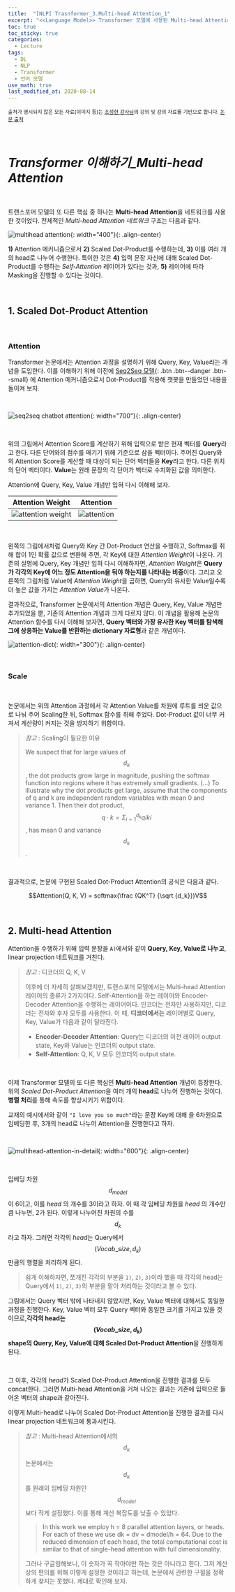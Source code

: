 ```yaml
---
title:  "[NLP] Trasnformer_3.Multi-head Attention_1"
excerpt: "<<Language Model>> Transformer 모델에 사용된 Multi-head Attention을 알아 보자."
toc: true
toc_sticky: true
categories:
  - Lecture
tags:
  - DL
  - NLP
  - Transformer
  - 언어 모델
use_math: true
last_modified_at: 2020-08-14
---
```




<sup>출처가 명시되지 않은 모든 자료(이미지 등)는 [조성현 강사님](https://blog.naver.com/chunjein)의 강의 및 강의 자료를 기반으로 합니다. [논문 출처](https://arxiv.org/abs/1706.03762) </sup> 

<br>

# *Transformer 이해하기_Multi-head Attention*

<br>



 트랜스포머 모델의 또 다른 핵심 중 하나는 **Multi-head Attention**을 네트워크를 사용한 것이었다. 전체적인 *Multi-head Attention 네트워크* 구조는 다음과 같다.

![multihead attention]({{site.url}}/assets/images/multihead-attention.png){: width="400"}{: .align-center}

 **1)** Attention 메커니즘으로서 **2)** Scaled Dot-Product를 수행하는데, **3)** 이를 여러 개의 head로 나누어 수행한다. 특이한 것은 **4)** 입력 문장 자신에 대해 Scaled Dot-Product를 수행하는 *Self-Attention* 레이어가 있다는 것과, **5)** 레이어에 따라 Masking을 진행할 수 있다는 것이다.

<br>

## 1. Scaled Dot-Product Attention

<br>

### Attention



 Transformer 논문에서는 Attention 과정을 설명하기 위해 Query, Key, Value라는 개념을 도입한다. 이를 이해하기 위해 이전에  [Seq2Seq 모델](https://sirzzang.github.io/lecture/Lecture-Seq2Seq/){: .btn .btn--danger .btn--small} 에 Attention 메커니즘으로서 Dot-Product를 적용해 챗봇을 만들었던 내용을 돌이켜 보자.

 <br>

![seq2seq chatbot attention]({{site.url}}/assets/images/attention-seq2seq.png){: width="700"}{: .align-center}

<br>

 위의 그림에서 Attention Score를 계산하기 위해 입력으로 받은 현재 벡터를 **Query**라고 한다. 다른 단어와의 점수를 매기기 위해 기준으로 삼을 벡터이다. 주어진 Query와의 Attention Score를 계산할 때 대상이 되는 단어 벡터들을 **Key**라고 한다. 다른 위치의 단어 벡터이다. **Value**는 원래 문장의 각 단어가 벡터로 수치화된 값을 의미한다.

 Attention에 Query, Key, Value 개념만 입혀 다시 이해해 보자. 

|                       Attention Weight                       |                       Attention                        |
| :----------------------------------------------------------: | :----------------------------------------------------: |
| ![attention weight]({{site.url}}/assets/images/attention-weight.png) | ![attention]({{site.url}}/assets/images/attention.png) |

<br>

 왼쪽의 그림에서처럼 Query와 Key 간 Dot-Product 연산을 수행하고, Softmax를 취해 합이 1인 확률 값으로 변환해 주면, 각 Key에 대한 *Attention Weight*이 나온다. 기존의 설명에 Query, Key 개념만 입혀 다시 이해하자면, *Attention Weight*은 **Query가 각각의 Key에 어느 정도 Attention을 둬야 하는지를 나타내는 비중**이다. 그리고 오른쪽의 그림처럼 Value에 *Attention Weight*을 곱하면, Query와 유사한 Value일수록 더 높은 값을 가지는 *Attention Value*가 나온다.

 결과적으로, Transformer 논문에서의 Attention 개념은 Query, Key, Value 개념만 추가되었을 뿐, 기존의 Attention 개념과 크게 다르지 않다. 이 개념을 활용해 논문의 Attention 함수를 다시 이해해 보자면, **Query 벡터와 가장 유사한 Key 벡터를 탐색해 그에 상응하는 Value를 반환하는 dictionary 자료형**과 같은 개념이다.



![attention-dict]({{site.url}}/assets/images/attention-dict.png){: width="300"}{: .align-center}



<br>



### Scale

<br>

 논문에서는 위의 Attention 과정에서 각 Attention Value를 차원에 루트를 씌운 값으로 나눠 주어 Scaling한 뒤, Softmax 함수를 취해 주었다. Dot-Product 값이 너무 커져서 계산량이 커지는 것을 방지하기 위함이다.

> *참고* : Scaling이 필요한 이유
>
> We suspect that for large values of $$d_k$$, the dot products grow large in magnitude, pushing the softmax function into regions where it has extremely small gradients. (…) To illustrate why the dot products get large, assume that the components of q and k are independent random variables with mean 0 and variance 1. Then their dot product, $$q · k = \Sigma_{i=1}^{d_k} qiki$$, has mean 0 and variance $$d_k$$.

<br>

 결과적으로, 논문에 구현된 Scaled Dot-Product Attention의 공식은 다음과 같다.



$$Attention(Q, K, V) = softmax(\frac {QK^T} {\sqrt {d_k}})V$$



<br>



## 2. Multi-head Attention



 Attention을 수행하기 위해 입력 문장을 `A)`에서와 같이 **Query, Key, Value로 나누고**, linear projection 네트워크를 거친다. 

> *참고* : 디코더의 Q, K, V
>
>  이후에 더 자세히 살펴보겠지만, 트랜스포머 모델에서는 Multi-head Attention 레이어의 종류가 2가지이다. Self-Attention을 하는 레이어와 Encoder-Decoder Attention을 수행하는 레이어이다. 인코더는 전자만 사용하지만, 디코더는 전자와 후자 모두를 사용한다. 이 때, **디코더에서는** 레이어별로 Query, Key, Value가 다음과 같이 달라진다.
>
> * **Encoder-Decoder Attention**: Query는 디코더의 이전 레이어 output state, Key와 Value는 인코더의 output state.
> * **Self-Attention**: Q, K, V 모두 인코더의 output state.

<br>

이제 Transformer 모델의 또 다른 핵심인 **Multi-head Attention** 개념이 등장한다. 위의 *Scaled Dot-Product Attention*을 여러 개의 **head**로 나누어 진행하는 것이다. **병렬 처리**를 통해 속도를 향상시키기 위함이다. 

 교재의 예시에서와 같이 `"I love you so much"`라는 문장 Key에 대해 을 6차원으로 임베딩한 후, 3개의 head로 나누어 Attention을 진행한다고 하자. 

<br>

![multihead-attention-in-detail]({{site.url}}/assets/images/multihead-attention-3d.png){: width="600"}{: .align-center}

<br>

 임베딩 차원 $$d_{model}$$ 이 6이고, 이를 *head* 의 개수를 3이라고 하자. 이 때 각 임베딩 차원을 *head* 의 개수만큼 나누면, 2가 된다. 이렇게 나누어진 차원의 수를 $$d_k$$라고 하자. 그러면 각각의 *head*는 Query에서 $$(Vocab\_size, d_{k})$$ 만큼의 행렬을 처리하게 된다. 

> 쉽게 이해하자면, 쪼개진 각각의 부분을 `1)`, `2)`, `3)`이라 했을 때 각각의 head는 Query에서 `1)`, `2)`, `3)`의 부분을 맡아 처리하는 것이라고 볼 수 있다.



  그림에서는 Query 벡터 밖에 나타내지 않았지만, Key, Value 벡터에 대해서도 동일한 과정을 진행한다. Key, Value 벡터 모두 Query 벡터와 동일한 크기를 가지고 있을 것이므로,**각각의 head는  $$(Vocab\_size, d_{k})$$ shape의 Query, Key, Value에 대해 Scaled Dot-Product Attention**을 진행하게 된다.

<br>

  그 이후, 각각의 *head*가 Scaled Dot-Product Attention을 진행한 결과를 모두 concat한다. 그러면 Multi-head Attention을 거쳐 나오는 결과는 기존에 입력으로 들어온 벡터의 shape과 같아진다.  

 이렇게 Multi-head로 나누어 Scaled Dot-Product Attention을 진행한 결과를 다시 linear projection 네트워크에 통과시킨다.



> *참고* : Multi-head Attention에서의 $$d_k$$
>
>  논문에서는 $$d_k$$를 원래의 임베딩 차원인 $$d_{model}$$보다 작게 설정했다. 이를 통해 계산 복잡도를 낮출 수 있었다.
>
> > In this work we employ h = 8 parallel attention layers, or heads. For each of these we use dk = dv = dmodel/h = 64. Due to the reduced dimension of each head, the total computational cost is similar to that of single-head attention with full dimensionality.
>
>  그러나 구글링해보니, 이 숫자가 꼭 작아야만 하는 것은 아니라고 한다. 그저 계산 상의 편의를 위해 이렇게 설정한 것이라고 하는데, 논문에서 관련한 구절을 정확하게 찾지는 못했다. 제대로 확인해 보자.



